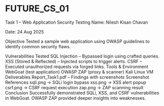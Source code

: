 # FUTURE_CS_01

Task 1 – Web Application Security Testing
Name: Nilesh Kisan Chavan

Date: 24 Aug 2025

Objective
Tested a sample web application using OWASP guidelines to identify common security flaws.

Vulnerabilities Tested
SQL Injection – Bypassed login using crafted queries.
XSS (Stored & Reflected) – Injected scripts to trigger alerts.
CSRF – Executed unauthorized requests via forged links.
Tools & Environment
WebGoat (test application)
OWASP ZAP (proxy & scanner)
Kali Linux VM
Deliverables
Report_Task1.pdf – Findings with screenshots
Screenshot References
sqli.png → SQLi login bypass
xss.png → XSS alert popup
csrf.png → CSRF request execution
zap.png → ZAP scanning result
Conclusion
Successfully demonstrated SQLi, XSS, and CSRF vulnerabilities in WebGoat. OWASP ZAP provided deeper insights into weaknesses.
